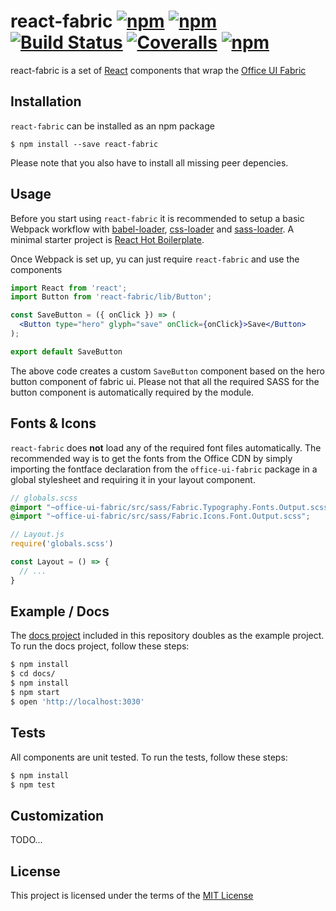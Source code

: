 # react-fabric [![npm](https://img.shields.io/npm/v/react-fabric.svg?style=flat-square)](https://www.npmjs.com/package/react-fabric) [![npm](https://img.shields.io/npm/dt/react-fabric.svg?style=flat-square)](https://www.npmjs.com/package/react-fabric) [![Build Status](http://img.shields.io/travis/kmees/react-fabric.svg?style=flat-square)](https://travis-ci.org/kmees/react-fabric) [![Coveralls](https://img.shields.io/coveralls/kmees/react-fabric/development.svg?style=flat-square)](https://coveralls.io/github/kmees/react-fabric) [![npm](https://img.shields.io/npm/l/react-fabric.svg?style=flat-square)](https://www.npmjs.com/package/react-fabric)

react-fabric is a set of [React](http://facebook.github.io/react/) components that wrap the [Office UI Fabric](https://github.com/OfficeDev/Office-UI-Fabric)

## Installation

`react-fabric` can be installed as an npm package

```
$ npm install --save react-fabric
```
Please note that you also have to install all missing peer depencies.


## Usage

Before you start using `react-fabric` it is recommended to setup a basic Webpack workflow with
[babel-loader](https://github.com/babel/babel-loader), [css-loader](https://github.com/webpack/css-loader) 
and [sass-loader](https://github.com/jtangelder/sass-loader). A minimal starter project is 
[React Hot Boilerplate](https://github.com/gaearon/react-hot-boilerplate).

Once Webpack is set up, yu can just require `react-fabric` and use the components

```jsx
import React from 'react';
import Button from 'react-fabric/lib/Button';

const SaveButton = ({ onClick }) => (
  <Button type="hero" glyph="save" onClick={onClick}>Save</Button>
);

export default SaveButton
```

The above code creates a custom `SaveButton` component based on the hero button component of fabric ui. Please not
that all the required SASS for the button component is automatically required by the module.


## Fonts & Icons

`react-fabric` does **not** load any of the required font files automatically. The recommended way
is to get the fonts from the Office CDN by simply importing the fontface declaration 
from the `office-ui-fabric` package in a global stylesheet and requiring it in your layout component.

```scss
// globals.scss
@import "~office-ui-fabric/src/sass/Fabric.Typography.Fonts.Output.scss";
@import "~office-ui-fabric/src/sass/Fabric.Icons.Font.Output.scss";
```

```jsx
// Layout.js
require('globals.scss')

const Layout = () => {
  // ...
}
```

## Example / Docs
The [docs project](https://github.com/kmees/react-fabric/blob/master/docs) included in 
this repository doubles as the example project. To run the docs project, follow these steps:

```sh
$ npm install
$ cd docs/
$ npm install
$ npm start
$ open 'http://localhost:3030'
```

## Tests
All components are unit tested. To run the tests, follow these steps:

```sh
$ npm install
$ npm test
```

## Customization

TODO...


## License
This project is licensed under the terms of the [MIT License](https://github.com/kmees/react-fabric/blob/master/LICENSE)
